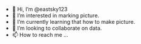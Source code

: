 - 👋 Hi, I’m @eastsky123
- 👀 I’m interested in marking picture.
- 🌱 I’m currently learning that how to make picture.
- 💞️ I’m looking to collaborate on data.
- 📫 How to reach me ...

<!---
eastsky123/eastsky123 is a ✨ special ✨ repository because its `README.md` (this file) appears on your GitHub profile.
You can click the Preview link to take a look at your changes.
--->
